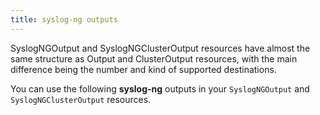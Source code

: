 ```yaml
---
title: syslog-ng outputs
---
```


SyslogNGOutput and SyslogNGClusterOutput resources have almost the same structure as Output and ClusterOutput resources, with the main difference being the number and kind of supported destinations.

You can use the following **syslog-ng** outputs in your `SyslogNGOutput` and `SyslogNGClusterOutput` resources.


